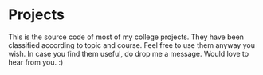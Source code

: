 Projects
========
This is the source code of most of my college projects. They have been classified according to topic and course.
Feel free to use them anyway you wish. In case you find them useful, do drop me a message. Would love to hear from you. :)
